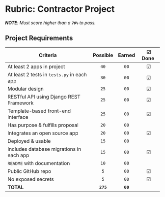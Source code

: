 # Rubric: Contractor Project

_**NOTE**: Must score higher than a **`70%`** to pass._

## Project Requirements

| Criteria                                   | Possible  |  Earned  | ☑ Done ️ |
| ------------------------------------------ | :-------: | :------: | :------: |
| At least 2 apps in project                 |   `40`    |   `00`   |    ☑     |
| At least 2 tests in `tests.py` in each app |   `30`    |   `00`   |    ☑     |
| Modular design                             |   `25`    |   `00`   |    ☑     |
| RESTful API using Django REST Framework    |   `25`    |   `00`   |    ☑     |
| Template-based front-end interface         |   `25`    |   `00`   |    ☑     |
| Has purpose & fulfills proposal            |   `20`    |   `00`   |          |
| Integrates an open source app              |   `20`    |   `00`   |    ☑     |
| Deployed & usable                          |   `15`    |   `00`   |          |
| Includes database migrations in each app   |   `15`    |   `00`   |    ☑     |
| `README` with documentation                |   `10`    |   `00`   |          |
| Public GitHub repo                         |    `5`    |   `00`   |    ☑     |
| No exposed secrets                         |    `5`    |   `00`   |    ☑     |
| **TOTAL**                                  | **`275`** | **`00`** |          |
